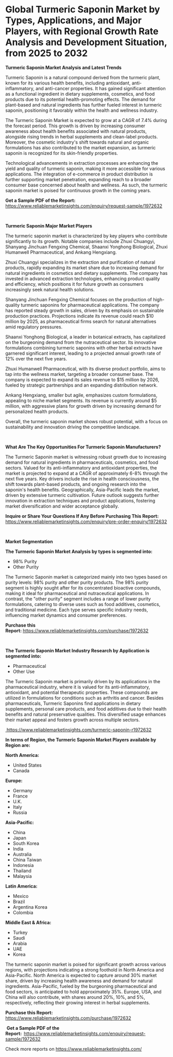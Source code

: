 <p><h1>Global Turmeric Saponin Market by Types, Applications, and Major Players, with Regional Growth Rate Analysis and Development Situation, from 2025 to 2032</h1></p><p><strong>Turmeric Saponin Market Analysis and Latest Trends</strong></p>
<p><p>Turmeric Saponin is a natural compound derived from the turmeric plant, known for its various health benefits, including antioxidant, anti-inflammatory, and anti-cancer properties. It has gained significant attention as a functional ingredient in dietary supplements, cosmetics, and food products due to its potential health-promoting effects. The demand for plant-based and natural ingredients has further fueled interest in turmeric saponin, positioning it favorably within the health and wellness industry.</p><p>The Turmeric Saponin Market is expected to grow at a CAGR of 7.4% during the forecast period. This growth is driven by increasing consumer awareness about health benefits associated with natural products, alongside rising trends in herbal supplements and clean-label products. Moreover, the cosmetic industry's shift towards natural and organic formulations has also contributed to the market expansion, as turmeric saponin is recognized for its skin-friendly properties.</p><p>Technological advancements in extraction processes are enhancing the yield and quality of turmeric saponin, making it more accessible for various applications. The integration of e-commerce in product distribution is further supporting market penetration, expanding reach to a broader consumer base concerned about health and wellness. As such, the turmeric saponin market is poised for continuous growth in the coming years.</p></p>
<p><strong>Get a Sample PDF of the Report:&nbsp;</strong> <a href="https://www.reliablemarketinsights.com/enquiry/request-sample/1972632?utm_campaign=2182&utm_medium=2&utm_source=Github&utm_content=ia&utm_term=04022025&utm_id=turmeric-saponin">https://www.reliablemarketinsights.com/enquiry/request-sample/1972632</a></p>
<p>&nbsp;</p>
<p><strong>Turmeric Saponin Major Market Players</strong></p>
<p><p>The turmeric saponin market is characterized by key players who contribute significantly to its growth. Notable companies include Zhuxi Chuangyi, Shanyang Jinchuan Fengxing Chemical, Shaanxi Yonghong Biological, Zhuxi Humanwell Pharmaceutical, and Ankang Hengxiang.</p><p>Zhuxi Chuangyi specializes in the extraction and purification of natural products, rapidly expanding its market share due to increasing demand for natural ingredients in cosmetics and dietary supplements. The company has invested in advanced extraction technologies, enhancing product quality and efficiency, which positions it for future growth as consumers increasingly seek natural health solutions.</p><p>Shanyang Jinchuan Fengxing Chemical focuses on the production of high-quality turmeric saponins for pharmaceutical applications. The company has reported steady growth in sales, driven by its emphasis on sustainable production practices. Projections indicate its revenue could reach $10 million by 2025, as pharmaceutical firms search for natural alternatives amid regulatory pressures.</p><p>Shaanxi Yonghong Biological, a leader in botanical extracts, has capitalized on the burgeoning demand from the nutraceutical sector. Its innovative formulations combining turmeric saponins with other herbal extracts have garnered significant interest, leading to a projected annual growth rate of 12% over the next five years.</p><p>Zhuxi Humanwell Pharmaceutical, with its diverse product portfolio, aims to tap into the wellness market, targeting a broader consumer base. The company is expected to expand its sales revenue to $15 million by 2026, fueled by strategic partnerships and an expanding distribution network.</p><p>Ankang Hengxiang, smaller but agile, emphasizes custom formulations, appealing to niche market segments. Its revenue is currently around $5 million, with aggressive plans for growth driven by increasing demand for personalized health products.</p><p>Overall, the turmeric saponin market shows robust potential, with a focus on sustainability and innovation driving the competitive landscape.</p></p>
<p>&nbsp;</p>
<p><strong>What Are The Key Opportunities For Turmeric Saponin Manufacturers?</strong></p>
<p><p>The Turmeric Saponin market is witnessing robust growth due to increasing demand for natural ingredients in pharmaceuticals, cosmetics, and food sectors. Valued for its anti-inflammatory and antioxidant properties, the market is projected to expand at a CAGR of approximately 6-8% through the next five years. Key drivers include the rise in health consciousness, the shift towards plant-based products, and ongoing research into the saponin's health benefits. Geographically, Asia-Pacific leads the market, driven by extensive turmeric cultivation. Future outlook suggests further innovation in extraction techniques and product applications, fostering market diversification and wider acceptance globally.</p></p>
<p><strong>Inquire or Share Your Questions If Any Before Purchasing This Report:</strong> <a href="https://www.reliablemarketinsights.com/enquiry/pre-order-enquiry/1972632?utm_campaign=2182&utm_medium=2&utm_source=Github&utm_content=ia&utm_term=04022025&utm_id=turmeric-saponin">https://www.reliablemarketinsights.com/enquiry/pre-order-enquiry/1972632</a></p>
<p>&nbsp;</p>
<p><strong>Market Segmentation</strong></p>
<p><strong>The Turmeric Saponin Market Analysis by types is segmented into:</strong></p>
<p><ul><li>98% Purity</li><li>Other Purity</li></ul></p>
<p><p>The Turmeric Saponin market is categorized mainly into two types based on purity levels: 98% purity and other purity products. The 98% purity segment is highly sought after for its concentrated bioactive compounds, making it ideal for pharmaceutical and nutraceutical applications. In contrast, the "other purity" segment includes a range of lower purity formulations, catering to diverse uses such as food additives, cosmetics, and traditional medicine. Each type serves specific industry needs, influencing market dynamics and consumer preferences.</p></p>
<p><strong>Purchase this Report:&nbsp;</strong><a href="https://www.reliablemarketinsights.com/purchase/1972632?utm_campaign=2182&utm_medium=2&utm_source=Github&utm_content=ia&utm_term=04022025&utm_id=turmeric-saponin">https://www.reliablemarketinsights.com/purchase/1972632</a></p>
<p>&nbsp;</p>
<p><strong>The Turmeric Saponin Market Industry Research by Application is segmented into:</strong></p>
<p><ul><li>Pharmaceutical</li><li>Other Use</li></ul></p>
<p><p>The Turmeric Saponin market is primarily driven by its applications in the pharmaceutical industry, where it is valued for its anti-inflammatory, antioxidant, and potential therapeutic properties. These compounds are utilized in formulations for conditions such as arthritis and cancer. Besides pharmaceuticals, Turmeric Saponins find applications in dietary supplements, personal care products, and food additives due to their health benefits and natural preservative qualities. This diversified usage enhances their market appeal and fosters growth across multiple sectors.</p></p>
<p><a href="https://www.reliablemarketinsights.com/turmeric-saponin-r1972632?utm_campaign=2182&utm_medium=2&utm_source=Github&utm_content=ia&utm_term=04022025&utm_id=turmeric-saponin">&nbsp;https://www.reliablemarketinsights.com/turmeric-saponin-r1972632</a></p>
<p><strong>In terms of Region, the Turmeric Saponin Market Players available by Region are:</strong></p>
<p>
    <p> <strong> North America: </strong>
        <ul>
            <li>United States</li>
            <li>Canada</li>
        </ul>
        </p> 
    <p> <strong> Europe: </strong>
        <ul>
            <li>Germany</li>
            <li>France</li>
            <li>U.K.</li>
            <li>Italy</li>
            <li>Russia</li>
        </ul>
        </p> 
    <p> <strong> Asia-Pacific: </strong>
        <ul>
            <li>China</li>
            <li>Japan</li>
            <li>South Korea</li>
            <li>India</li>
            <li>Australia</li>
            <li>China Taiwan</li>
            <li>Indonesia</li>
            <li>Thailand</li>
            <li>Malaysia</li>
        </ul>
        </p> 
    <p> <strong> Latin America: </strong>
        <ul>
            <li>Mexico</li>
            <li>Brazil</li>
            <li>Argentina Korea</li>
            <li>Colombia</li>
        </ul>
        </p> 
    <p> <strong> Middle East & Africa: </strong>
        <ul>
            <li>Turkey</li>
            <li>Saudi</li>
            <li>Arabia</li>
            <li>UAE</li>
            <li>Korea</li>
        </ul>
    </p>
    </p>
<p><p>The turmeric saponin market is poised for significant growth across various regions, with projections indicating a strong foothold in North America and Asia-Pacific. North America is expected to capture around 30% market share, driven by increasing health awareness and demand for natural ingredients. Asia-Pacific, fueled by the burgeoning pharmaceutical and food sectors, is anticipated to hold approximately 35%. Europe, USA, and China will also contribute, with shares around 20%, 10%, and 5%, respectively, reflecting their growing interest in herbal supplements.</p></p>
<p><strong>Purchase this Report: </strong><a href="https://www.reliablemarketinsights.com/purchase/1972632?utm_campaign=2182&utm_medium=2&utm_source=Github&utm_content=ia&utm_term=04022025&utm_id=turmeric-saponin">https://www.reliablemarketinsights.com/purchase/1972632</a></p>
<p>&nbsp;<strong>Get a Sample PDF of the Report:&nbsp;&nbsp;</strong><a href="https://www.reliablemarketinsights.com/enquiry/request-sample/1972632?utm_campaign=2182&utm_medium=2&utm_source=Github&utm_content=ia&utm_term=04022025&utm_id=turmeric-saponin">https://www.reliablemarketinsights.com/enquiry/request-sample/1972632</a></p>
<p><strong></strong></p>
<p>Check more reports on <a href="https://www.reliablemarketinsights.com/?utm_campaign=2182&utm_medium=2&utm_source=Github&utm_content=ia&utm_term=04022025&utm_id=turmeric-saponin">https://www.reliablemarketinsights.com/</a></p>